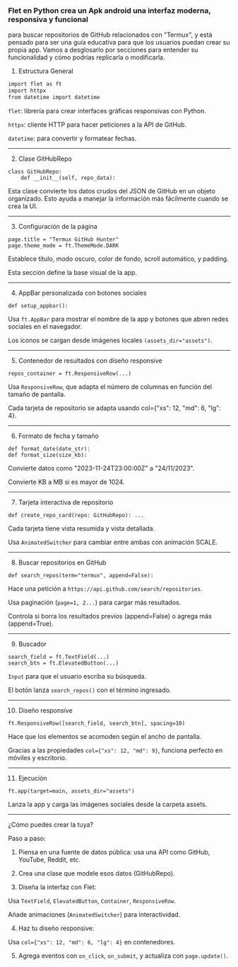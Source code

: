 
### Flet en Python crea un Apk android una interfaz moderna, responsiva y funcional

para buscar repositorios de GitHub relacionados con "Termux", y está pensado para ser una guía educativa para que los usuarios puedan crear su propia app. Vamos a desglosarlo por secciones para entender su funcionalidad y cómo podrías replicarla o modificarla.


1. Estructura General

```bash
import flet as ft
import httpx
from datetime import datetime
```

`flet`: librería para crear interfaces gráficas responsivas con Python.

`httpx`: cliente HTTP para hacer peticiones a la API de GitHub.

`datetime`: para convertir y formatear fechas.



---

2. Clase GitHubRepo

```
class GitHubRepo:
    def __init__(self, repo_data):
```

Esta clase convierte los datos crudos del JSON de GitHub en un objeto organizado. Esto ayuda a manejar la información más fácilmente cuando se crea la UI.


---

3. Configuración de la página

```
page.title = "Termux GitHub Hunter"
page.theme_mode = ft.ThemeMode.DARK
```

Establece título, modo oscuro, color de fondo, scroll automático, y padding.

Esta sección define la base visual de la app.



---

4. AppBar personalizada con botones sociales

```
def setup_appbar():
```

Usa `ft.AppBar` para mostrar el nombre de la app y botones que abren redes sociales en el navegador.

Los íconos se cargan desde imágenes locales `(assets_dir="assets")`.



---

5. Contenedor de resultados con diseño responsive

```
repos_container = ft.ResponsiveRow(...)
```

Usa `ResponsiveRow`, que adapta el número de columnas en función del tamaño de pantalla.

Cada tarjeta de repositorio se adapta usando col={"xs": 12, "md": 6, "lg": 4}.



---

6. Formato de fecha y tamaño

```
def format_date(date_str):
def format_size(size_kb):
```

Convierte datos como "2023-11-24T23:00:00Z" a "24/11/2023".

Convierte KB a MB si es mayor de 1024.



---

7. Tarjeta interactiva de repositorio

```
def create_repo_card(repo: GitHubRepo): ...
```

Cada tarjeta tiene vista resumida y vista detallada.

Usa `AnimatedSwitcher` para cambiar entre ambas con animación SCALE.



---

8. Buscar repositorios en GitHub

```
def search_repos(term="termux", append=False):
```
Hace una petición a `https://api.github.com/search/repositories`.

Usa paginación (`page=1, 2...`) para cargar más resultados.

Controla si borra los resultados previos (append=False) o agrega más (append=True).



---

9. Buscador

```
search_field = ft.TextField(...)
search_btn = ft.ElevatedButton(...)
```

`Input` para que el usuario escriba su búsqueda.

El botón lanza `search_repos()` con el término ingresado.



---

10. Diseño responsive

```
ft.ResponsiveRow([search_field, search_btn], spacing=10)
```

Hace que los elementos se acomoden según el ancho de pantalla.

Gracias a las propiedades `col={"xs": 12, "md": 9}`, funciona perfecto en móviles y escritorio.

---

11. Ejecución

```
ft.app(target=main, assets_dir="assets")
```

Lanza la app y carga las imágenes sociales desde la carpeta assets.

---

¿Cómo puedes crear la tuya?

Paso a paso:

1. Piensa en una fuente de datos pública: usa una API como GitHub, YouTube, Reddit, etc.


2. Crea una clase que modele esos datos (GitHubRepo).


3. Diseña la interfaz con Flet:

Usa `TextField`, `ElevatedButton`, `Container`, `ResponsiveRow`.

Añade animaciones (`AnimatedSwitcher`) para interactividad.



4. Haz tu diseño responsive:

Usa `col={"xs": 12, "md": 6, "lg": 4}` en contenedores.



5. Agrega eventos con `on_click`, `on_submit`, y actualiza con `page.update()`.
